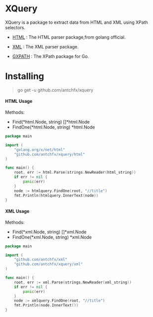 XQuery
====
XQuery is a package to extract data from HTML and XML using XPath selectors.

* [HTML](https://godoc.org/golang.org/x/net/html) : The HTML parser package,from golang official.

* [XML](https://github.com/antchfx/xml) : The XML parser package.

* [GXPATH](https://github.com/antchfx/gxpath) : The XPath package for Go.

Installing
====

> go get -u github.com/antchfx/xquery

#### HTML Usage

Methods: 
* Find(*html.Node, string) []*html.Node
* FindOne(*html.Node, string) *html.Node

```go
package main

import (
    "golang.org/x/net/html"
    "github.com/antchfx/xquery/html"	
)

func main() {	
	root, err := html.Parse(strings.NewReader(html_string))
	if err != nil {
		panic(err)
	}
	node := htmlquery.FindOne(root, "//title")
	fmt.Println(htmlquery.InnerText(node))
}
```

#### XML Usage

Methods: 
* Find(*xml.Node, string) []*xml.Node
* FindOne(*xml.Node, string) *xml.Node

```go
package main

import (
	"github.com/antchfx/xml"
	"github.com/antchfx/xquery/xml"
)

func main() {
	root, err := xml.Parse(strings.NewReader(xml_string))
	if err != nil {
		panic(err)
	}
	node := xmlquery.FindOne(root, "//title")
	fmt.Println(node.InnerText())
}
```